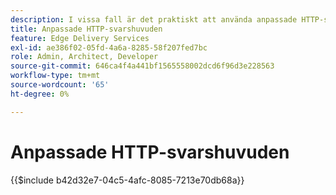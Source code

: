 ```yaml
---
description: I vissa fall är det praktiskt att använda anpassade HTTP-svarshuvuden på resurser, till exempel för att tillåta CORS. Om du vill ange rubriker skapar du antingen en Excel-arbetsbok eller en Google Sheets-arbetsbok i webbplatsmappen "/.helix" i Sharepoint eller Google Drive med namnet "headers.xlsx" i SharePoint eller "headers" i Google Drive.
title: Anpassade HTTP-svarshuvuden
feature: Edge Delivery Services
exl-id: ae386f02-05fd-4a6a-8285-58f207fed7bc
role: Admin, Architect, Developer
source-git-commit: 646ca4f4a441bf1565558002dcd6f96d3e228563
workflow-type: tm+mt
source-wordcount: '65'
ht-degree: 0%

---
```


# Anpassade HTTP-svarshuvuden

{{$include b42d32e7-04c5-4afc-8085-7213e70db68a}}
